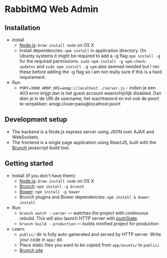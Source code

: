 # RabbitMQ Web Admin

## Installation

* Install
  * [Node.js](http://nodejs.org): `brew install node` on OS X
  * Install dependencies: `npm install` in application directory. On Ubunty systems it might be required to add a -g flag  `npm install -g` for the required permissions. `sudo npm install -g npm-check-updates` and `sudo npm install -g npm` also seemed needed but i ran these before adding the -g flag so i am not really sure if this is a hard requirement. 
* Run
  * `PORT=3000 AMQP_URI=amqp://localhost ./server.js` - indien je een 403 error krijgt dan is het guest account waarschijnlijk disabled. Dan dien je in de URI de username, het wachtwoord en evt ook de poort te verpakken: amqp://user:pass@localhost:poort


## Development setup

* The backend is a Node.js express server using JSON over AJAX and WebSockets.
* The frontend is a single page application using ReactJS, built with the [Brunch](http://brunch.io) javascript build tool.

## Getting started
* Install (if you don't have them):
    * [Node.js](http://nodejs.org): `brew install node` on OS X
    * [Brunch](http://brunch.io): `npm install -g brunch`
    * [Bower](http://bower.io): `npm install -g bower`
    * Brunch plugins and Bower dependencies: `npm install & bower install`.
* Run:
    * `brunch watch --server` — watches the project with continuous rebuild. This will also launch HTTP server with [pushState](https://developer.mozilla.org/en-US/docs/Web/Guide/API/DOM/Manipulating_the_browser_history).
    * `brunch build --production` — builds minified project for production
* Learn:
    * `public/` dir is fully auto-generated and served by HTTP server.  Write your code in `app/` dir.
    * Place static files you want to be copied from `app/assets/` to `public/`.
    * [Brunch site](http://brunch.io)
